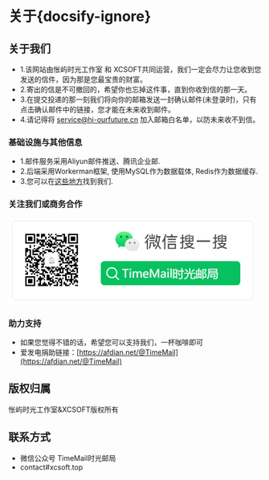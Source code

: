 # 关于{docsify-ignore}

##  关于我们
  
- 1.该网站由怅屿时光工作室 和 XCSOFT共同运营，我们一定会尽力让您收到您发送的信件，因为那是您最宝贵的财富。
- 2.寄出的信是不可撤回的，希望你也忘掉这件事，直到你收到信的那一天。
- 3.在提交投递的那一刻我们将向你的邮箱发送一封确认邮件(未登录时)，只有点击确认邮件中的链接，您才能在未来收到邮件。
- 4.请记得将 service@hi-ourfuture.cn 加入邮箱白名单，以防未来收不到信。

### 基础设施与其他信息

- 1.邮件服务采用Aliyun邮件推送、腾讯企业邮.
- 2.后端采用Workerman框架, 使用MySQL作为数据载体, Redis作为数据缓存.
- 3.您可以在[这些地方](find_us.md)找到我们.

### 关注我们或商务合作

![微信公众号: TimeMail时光邮局](media/wechat.png)

### 助力支持

- 如果您觉得不错的话，希望您可以支持我们，一杯咖啡即可
- 爱发电捐助链接：[https://afdian.net/@TimeMail](https://afdian.net/@TimeMail)

## 版权归属

怅屿时光工作室&XCSOFT版权所有

## 联系方式

- 微信公众号 TimeMail时光邮局
- contact#xcsoft.top
